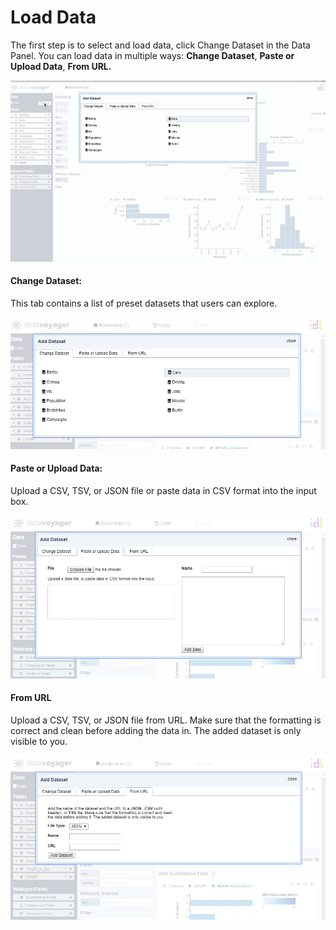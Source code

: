 # Load Data

The first step is to select and load data, click Change Dataset in the Data Panel. You can load data in multiple ways: **Change Dataset**, **Paste or Upload Data**, **From URL.**

![Data Selector](.gitbook/assets/data_selector.gif)

#### Change Dataset:

This tab contains a list of preset datasets that users can explore. 

![Data Selector: Change Dataset Tab](.gitbook/assets/changedataset.PNG)



#### Paste or Upload Data:

Upload a CSV, TSV, or JSON file or paste data in CSV format into the input box. 

![Data Selector: Paste or Upload Data Tab](.gitbook/assets/pasteoruploaddata.PNG)

#### From URL

Upload a CSV, TSV, or JSON file from URL. Make sure that the formatting is correct and clean before adding the data in. The added dataset is only visible to you. 

![Data Selector: From URL Tab](.gitbook/assets/fromurl.PNG)


